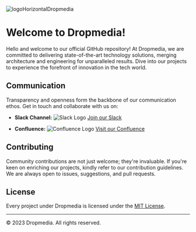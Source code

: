 
![logoHorizontalDropmedia](https://github.com/dropmedia-site/.github/assets/79592962/0eb8a735-eb7b-4fc3-8e7c-cf8352d0a66f)

# Welcome to Dropmedia!

Hello and welcome to our official GitHub repository! At Dropmedia, we are committed to delivering state-of-the-art technology solutions, merging architecture and engineering for unparalleled results. Dive into our projects to experience the forefront of innovation in the tech world.

## Communication

Transparency and openness form the backbone of our communication ethos. Get in touch and collaborate with us on:

- **Slack Channel:** 
  ![Slack Logo](URL_TO_SLACK_LOGO)
  [Join our Slack](URL_TO_DROPMEDIA_SLACK_CHANNEL_HERE)

- **Confluence:**
  ![Confluence Logo](URL_TO_CONFLUENCE_LOGO)
  [Visit our Confluence](URL_TO_DROPMEDIA_CONFLUENCE_PAGE_HERE)

## Contributing

Community contributions are not just welcome; they're invaluable. If you're keen on enriching our projects, kindly refer to our contribution guidelines. We are always open to issues, suggestions, and pull requests.

## License

Every project under Dropmedia is licensed under the [MIT License](URL_TO_DROPMEDIA_LICENSE_FILE_IF_AVAILABLE).

---

© 2023 Dropmedia. All rights reserved.
